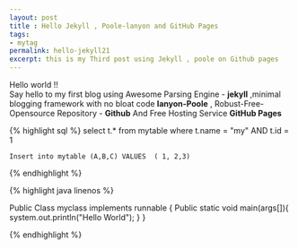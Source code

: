```yaml
---
layout: post
title : Hello Jekyll , Poole-lanyon and GitHub Pages
tags:
- mytag
permalink: hello-jekyll21
excerpt: this is my Third post using Jekyll , poole on Github pages
---
```


<div class="message">
  Hello world !! <Br>
   Say hello to my first blog using Awesome Parsing Engine - <strong>jekyll</strong>
   ,minimal blogging framework with no bloat code <strong>lanyon-Poole</strong> ,
   Robust-Free-Opensource Repository - <strong>Github</strong> And Free Hosting Service <strong>GitHub Pages</strong> 
</div>

{% highlight sql %}
    select t.* from mytable where  t.name = "my" AND t.id = 1
    
    Insert into mytable (A,B,C) VALUES  ( 1, 2,3)
{% endhighlight %}


{% highlight java linenos %}

Public Class myclass implements runnable {
    Public static void main(args[]){
        system.out.println("Hello World");
    }
}
   
{% endhighlight %}
